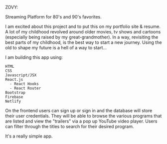 ZOVY:

Streaming Platform for 80's and 90's favorites.

I am excited about this project and to put this on my portfolio site & resume. A lot of my childhood revolved around older movies, tv shows and cartoons (especially being raised by my great-grandmother). In a way, revisiting the best parts of my childhood, is the best way to start a new journey. Using the old to shape my future is a hell of a way to start...


I am building this app using:
    
    HTML
    CSS
    Javascript/JSX
    React.js
      - React Hooks
      - React Router
    Bootstrap
    Firebase
    Netlify
    
On the frontend users can sign up or sign in and the database will store their user credentials. They will be able to browse the various programs that are listed and view the "trailers" via a pop up YouTube video player. Users can filter through the titles to search for their desired program.

It's a really simple app. 
